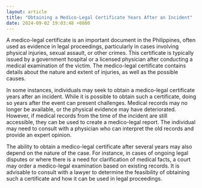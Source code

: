 ```yaml
---
layout: article
title: "Obtaining a Medico-Legal Certificate Years After an Incident"
date: 2024-09-02 19:03:48 +0800
---
```


<p>A medico-legal certificate is an important document in the Philippines, often used as evidence in legal proceedings, particularly in cases involving physical injuries, sexual assault, or other crimes. This certificate is typically issued by a government hospital or a licensed physician after conducting a medical examination of the victim. The medico-legal certificate contains details about the nature and extent of injuries, as well as the possible causes.</p><p>In some instances, individuals may seek to obtain a medico-legal certificate years after an incident. While it is possible to obtain such a certificate, doing so years after the event can present challenges. Medical records may no longer be available, or the physical evidence may have deteriorated. However, if medical records from the time of the incident are still accessible, they can be used to create a medico-legal report. The individual may need to consult with a physician who can interpret the old records and provide an expert opinion.</p><p>The ability to obtain a medico-legal certificate after several years may also depend on the nature of the case. For instance, in cases of ongoing legal disputes or where there is a need for clarification of medical facts, a court may order a medico-legal examination based on existing records. It is advisable to consult with a lawyer to determine the feasibility of obtaining such a certificate and how it can be used in legal proceedings.</p>